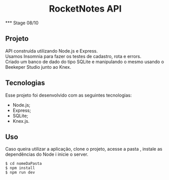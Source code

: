 <h1 align="center"> RocketNotes API </h1>

*** Stage 08/10

<h2>Projeto</h2>

API construída utilizando Node.js e Express. <br/>
Usamos Insomnia para fazer os testes de cadastro, rota e errors. <br/>
Criado um banco de dado do tipo SQLite e manipulando o mesmo usando o Beekeper Studio junto ao Knex.

<h2>Tecnologias</h2>

Esse projeto foi desenvolvido com as seguintes tecnologias:

- Node.js;
- Express;
- SQLite;
- Knex.js.

<h2>Uso</h2>

Caso queira utilizar a aplicação, clone o projeto, acesse a pasta , instale as dependências do Node i inicie o server.

```
$ cd nomeDaPasta
$ npm install
$ npm run dev
```

